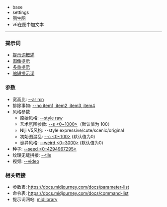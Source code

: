 
- base
- settings
- 图生图
- v6在图中加文本


------

### 提示词
- [提示词概述](https://docs.midjourney.com/docs/prompts-2)
- [图像提示](https://docs.midjourney.com/docs/image-prompts)
- [多重提示](https://docs.midjourney.com/docs/multi-prompts)
- [缩短提示词](https://docs.midjourney.com/docs/shorten-1)
  

### 参数
- 宽高比: [--ar n:n](https://docs.midjourney.com/docs/aspect-ratios-1)
- 排除事物: [--no item1, item2, item3, item4](https://docs.midjourney.com/docs/no-1)
- 风格参数
  - 原始风格: [--style raw](https://docs.midjourney.com/docs/style-1)
  - 艺术氛围参数: [--s <0~1000>](https://docs.midjourney.com/docs/stylize-1)（默认值为 100）
  - NIji V5风格: --style expressive/cute/scenic/original
  - 初始图混乱: [--c <0~100>](https://docs.midjourney.com/docs/chaos-1) (默认值为0)
  - 诡异风格: [--weird <0~3000>](https://docs.midjourney.com/docs/weird-1) (默认值为0)
- 种子: [--seed <0–4294967295>](https://docs.midjourney.com/docs/seeds-1)
- 纹理无缝拼接: [--tile](https://docs.midjourney.com/docs/tile-2)
- 视频: [--video](https://docs.midjourney.com/docs/video-1)


### 相关链接
- 参数表: https://docs.midjourney.com/docs/parameter-list
- 命令表: https://docs.midjourney.com/docs/command-list
- 提示词网站: [midlibrary](https://midlibrary.io/)
